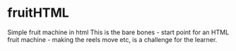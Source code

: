 # fruitHTML
Simple fruit machine in html
This is the bare bones - start point for an HTML fruit machine - making the reels move etc, is a challenge for the learner.
